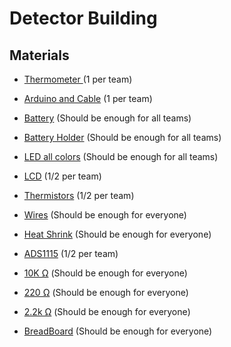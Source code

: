 
# Detector Building 
## Materials
- [Thermometer ](https://www.amazon.com/UEi-Test-Instruments-PDT650-Thermometer/dp/B004WE73N2/ref=sr_1_1_sspa?crid=38RS4MDLJPJXZ&keywords=thermometer+scientific&qid=1569967901&sprefix=thermometer+scie%2Caps%2C196&sr=8-1-spons&psc=1&spLa=ZW5jcnlwdGVkUXVhbGlmaWVyPUExUDU1TEsyWDZNNVRMJmVuY3J5cHRlZElkPUEwMDI3NjkzMVRYRFE4UVFBRE41ViZlbmNyeXB0ZWRBZElkPUEwNTMwODE5MkFZNUhEMEVJSlNKWiZ3aWRnZXROYW1lPXNwX2F0ZiZhY3Rpb249Y2xpY2tSZWRpcmVjdCZkb05vdExvZ0NsaWNrPXRydWU=) (1 per team)

- [Arduino and Cable](https://www.amazon.com/ELEGOO-Board-ATmega328P-ATMEGA16U2-Compliant/dp/B01EWOE0UU/ref=sr_1_6?keywords=Arduino&qid=1569968080&sr=8-6) (1 per team)

- [Battery](https://www.amazon.com/AmazonBasics-Everyday-Alkaline-Batteries-8-Pack/dp/B00MH4QM1S/ref=sr_1_13?keywords=battery+and+holder+9v&qid=1569968124&sr=8-13) (Should be enough for all teams)

- [Battery Holder](https://www.amazon.com/LAMPVPATH-Pack-Battery-Holder-Switch/dp/B07BXBS93X/ref=sr_1_2_sspa?keywords=battery+and+holder+9v&qid=1569968124&sr=8-2-spons&psc=1&spLa=ZW5jcnlwdGVkUXVhbGlmaWVyPUEyTlhDMU0yNUMwV0YwJmVuY3J5cHRlZElkPUEwNjAzNzAyMkpaNk5ZTVM0UjNGNyZlbmNyeXB0ZWRBZElkPUEwMjcxMjczMlVDSDdLNVBPTElSNiZ3aWRnZXROYW1lPXNwX2F0ZiZhY3Rpb249Y2xpY2tSZWRpcmVjdCZkb05vdExvZ0NsaWNrPXRydWU=) (Should be enough for all teams)
- [LED all colors](https://www.amazon.com/Diffused-Lighting-Electronics-Components-Emitting/dp/B01C3ZZT2I/ref=sr_1_7?keywords=LED%2Barduino&qid=1569968534&sr=8-7&th=1) (Should be enough for all teams)
- [LCD](https://www.amazon.com/HiLetgo-Display-Backlight-Controller-Character/dp/B00HJ6AFW6/ref=sr_1_9?keywords=arduino+LCD&qid=1569968683&sr=8-9) (1/2 per team)
- [Thermistors](https://www.amazon.com/Uxcell-a14092200ux0209-Thermistors-Resistor-MF52-103/dp/B0166I8IU8/ref=sr_1_4?keywords=Thermistor&qid=1569968766&sr=8-4) (1/2 per team)
- [Wires](https://www.amazon.com/HiLetgo-Breadboard-Prototype-Assortment-Raspberry/dp/B077X7MKHN/ref=sr_1_6?keywords=Jumper+wires&qid=1569968973&sr=8-6) (Should be enough for everyone)
- [Heat Shrink](https://www.amazon.com/560PCS-Heat-Shrink-Tubing-Eventronic/dp/B072PCQ2LW/ref=sr_1_2_sspa?keywords=heat+shrink&qid=1569969030&sr=8-2-spons&psc=1&spLa=ZW5jcnlwdGVkUXVhbGlmaWVyPUEzNldLN05RTE5YQzRHJmVuY3J5cHRlZElkPUEwNDYzODc3MVUwQTgxSEdUMkU3SyZlbmNyeXB0ZWRBZElkPUEwOTA3MTk2MUdCSVFZQU9aTkNNTiZ3aWRnZXROYW1lPXNwX2F0ZiZhY3Rpb249Y2xpY2tSZWRpcmVjdCZkb05vdExvZ0NsaWNrPXRydWU=) (Should be enough for everyone)
- [ADS1115](https://www.amazon.com/Converter-Programmable-Amplifier-Development-Raspberry/dp/B07TGB6KF8/ref=sr_1_7?keywords=ADS1115&qid=1569969132&sr=8-7) (1/2 per team)
- [10K Ω](https://www.amazon.com/Projects-100EP51210K0-10k-Resistors-Pack/dp/B0185FIOTA/ref=sr_1_3?crid=CV3LE6R4G8Y&keywords=10k+resistor&qid=1569969235&sprefix=10K+%2Caps%2C203&sr=8-3) (Should be enough for everyone)
- [220 Ω](https://www.amazon.com/Projects-100EP512220R-220-Resistors-Pack/dp/B0185FID0K/ref=sr_1_3?crid=EGEB69D8OBQ6&keywords=220+ohm+resistor&qid=1569969360&sprefix=220+ohm+%2Caps%2C198&sr=8-3) (Should be enough for everyone)
- [2.2k Ω](https://www.amazon.com/Projects-100EP5122K20-2-2k-Resistors-Pack/dp/B0185FIJ5O/ref=sr_1_5?crid=278PFD4BU80BR&keywords=2.2k+ohm+resistor&qid=1569969418&sprefix=2.2k+%2Caps%2C206&sr=8-5) (Should be enough for everyone)
- [BreadBoard](https://www.amazon.com/FICBOX-points-Solderless-Breadboard-Pack/dp/B01NARN7SM/ref=sr_1_17?keywords=breadboard&qid=1569969531&sr=8-17) (Should be enough for everyone)

